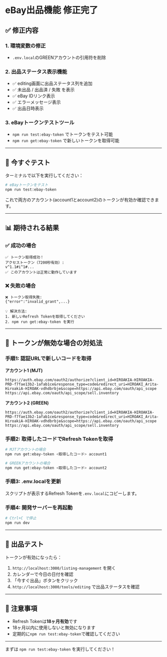 # eBay出品機能 修正完了

## ✅ 修正内容

### 1. 環境変数の修正
- `.env.local`のGREENアカウントの引用符を削除

### 2. 出品ステータス表示機能
- ✅ editing画面に出品ステータス列を追加
- ✅ 未出品 / 出品済 / 失敗 を表示
- ✅ eBay IDリンク表示
- ✅ エラーメッセージ表示
- ✅ 出品日時表示

### 3. eBayトークンテストツール
- `npm run test:ebay-token` でトークンをテスト可能
- `npm run get:ebay-token` で新しいトークンを取得可能

---

## 🔧 今すぐテスト

ターミナルで以下を実行してください：

```bash
# eBayトークンをテスト
npm run test:ebay-token
```

これで両方のアカウント(account1とaccount2)のトークンが有効か確認できます。

---

## 📊 期待される結果

### ✅ 成功の場合
```
✅ トークン取得成功！
アクセストークン（7200秒有効）:
v^1.1#i^1#...
✅ このアカウントは正常に動作しています
```

### ❌ 失敗の場合
```
❌ トークン取得失敗:
{"error":"invalid_grant",...}

💡 解決方法:
1. 新しいRefresh Tokenを取得してください
2. npm run get:ebay-token を実行
```

---

## 🔄 トークンが無効な場合の対処法

### 手順1: 認証URLで新しいコードを取得

**アカウント1 (MJT)**
```
https://auth.ebay.com/oauth2/authorize?client_id=HIROAKIA-HIROAKIA-PRD-f7fae13b2-1afab1ce&response_type=code&redirect_uri=HIROAKI_Arita-HiroakiA-HIROAK-vdhdbrbje&scope=https://api.ebay.com/oauth/api_scope https://api.ebay.com/oauth/api_scope/sell.inventory
```

**アカウント2 (GREEN)**  
```
https://auth.ebay.com/oauth2/authorize?client_id=HIROAKIA-HIROAKIA-PRD-f7fae13b2-1afab1ce&response_type=code&redirect_uri=HIROAKI_Arita-HiroakiA-HIROAK-vdhdbrbje&scope=https://api.ebay.com/oauth/api_scope https://api.ebay.com/oauth/api_scope/sell.inventory
```

### 手順2: 取得したコードでRefresh Tokenを取得

```bash
# MJTアカウントの場合
npm run get:ebay-token <取得したコード> account1

# GREENアカウントの場合
npm run get:ebay-token <取得したコード> account2
```

### 手順3: .env.localを更新

スクリプトが表示するRefresh Tokenを`.env.local`にコピーします。

### 手順4: 開発サーバーを再起動

```bash
# Ctrl+C で停止
npm run dev
```

---

## 🎯 出品テスト

トークンが有効になったら：

1. `http://localhost:3000/listing-management` を開く
2. カレンダーで今日の日付を確認
3. 「今すぐ出品」ボタンをクリック
4. `http://localhost:3000/tools/editing` で出品ステータスを確認

---

## 📝 注意事項

- Refresh Tokenは**18ヶ月有効**です
- 18ヶ月以内に使用しないと無効になります
- 定期的に`npm run test:ebay-token`で確認してください

---

まずは `npm run test:ebay-token` を実行してください！
